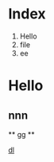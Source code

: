 # Index
1. Hello
2. file
3. ee
# Hello
## nnn
** gg **

[dl](https://touchmacro.github.io/Download/forKIM.tmc.zip "download")
